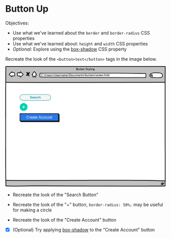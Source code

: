 # Button Up

Objectives:

- Use what we've learned about the `border` and `border-radius` CSS properties
- Use what we've learned about: `height` and `width` CSS properties
- _Optional:_ Explore using the [box-shadow](https://developer.mozilla.org/en-US/docs/Web/CSS/box-shadow)
  CSS property

Recreate the look of the `<button>text</button>` tags in the image below.

![alt text](buttons.png)

- Recreate the look of the "Search Button"

- Recreate the look of the "+" button, `border-radius: 50%;` may be useful for making a circle

- Recreate the look of the "Create Account" button

- [x] (Optional) Try applying [box-shadow](https://developer.mozilla.org/en-US/docs/Web/CSS/box-shadow) to the "Create Account" button
